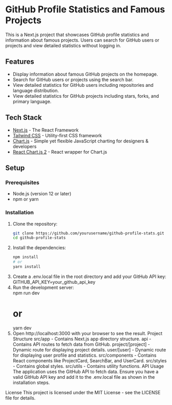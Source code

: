 # GitHub Profile Statistics and Famous Projects

This is a Next.js project that showcases GitHub profile statistics and information about famous projects. Users can search for GitHub users or projects and view detailed statistics without logging in.

## Features

- Display information about famous GitHub projects on the homepage.
- Search for GitHub users or projects using the search bar.
- View detailed statistics for GitHub users including repositories and language distribution.
- View detailed statistics for GitHub projects including stars, forks, and primary language.

## Tech Stack

- [Next.js](https://nextjs.org/) - The React Framework
- [Tailwind CSS](https://tailwindcss.com/) - Utility-first CSS framework
- [Chart.js](https://www.chartjs.org/) - Simple yet flexible JavaScript charting for designers & developers
- [React Chart.js 2](https://react-chartjs-2.js.org/) - React wrapper for Chart.js

## Setup

### Prerequisites

- Node.js (version 12 or later)
- npm or yarn

### Installation

1. Clone the repository:
   ```bash
   git clone https://github.com/yourusername/github-profile-stats.git
   cd github-profile-stats
2. Install the dependencies:  
    ```bash
    npm install
    # or
    yarn install
3. Create a .env.local file in the root directory and add your GitHub API key:      
    GITHUB_API_KEY=your_github_api_key
4. Run the development server:    
    npm run dev
    # or
    yarn dev
5. Open http://localhost:3000 with your browser to see the result.
Project Structure
src/app - Contains Next.js app directory structure.
api - Contains API routes to fetch data from GitHub.
project/[project] - Dynamic route for displaying project details.
user/[user] - Dynamic route for displaying user profile and statistics.
src/components - Contains React components like ProjectCard, SearchBar, and UserCard.
src/styles - Contains global styles.
src/utils - Contains utility functions.
API Usage
The application uses the GitHub API to fetch data. Ensure you have a valid GitHub API key and add it to the .env.local file as shown in the installation steps.

License
This project is licensed under the MIT License - see the LICENSE file for details.    

